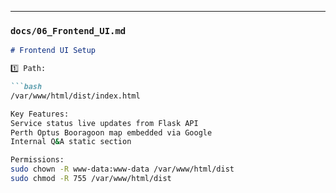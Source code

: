 
---

### `docs/06_Frontend_UI.md`

```markdown
# Frontend UI Setup

1️⃣ Path:

```bash
/var/www/html/dist/index.html

Key Features:
Service status live updates from Flask API
Perth Optus Booragoon map embedded via Google
Internal Q&A static section

Permissions:
sudo chown -R www-data:www-data /var/www/html/dist
sudo chmod -R 755 /var/www/html/dist
